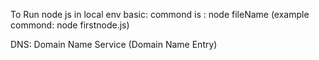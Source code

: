 To Run node js in local env basic:
    commond is : node fileName (example  commond: node firstnode.js)


DNS: Domain Name Service (Domain Name Entry)